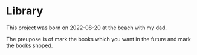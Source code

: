 # Library

This project was born on 2022-08-20 at the beach with my dad.

The preupose is of mark the books which you want in the future and mark the books shoped.